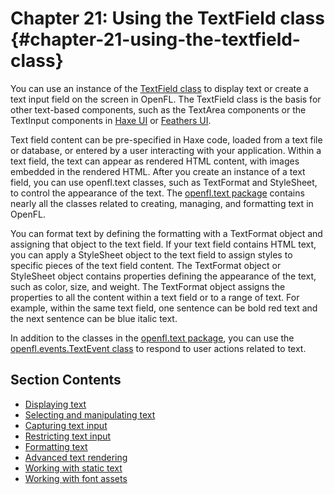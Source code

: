 # Chapter 21: Using the TextField class {#chapter-21-using-the-textfield-class}

You can use an instance of the
[TextField class](https://api.openfl.org/openfl/text/TextField.html) to display
text or create a text input field on the screen in OpenFL. The TextField class
is the basis for other text-based components, such as the TextArea components or
the TextInput components in [Haxe UI](http://haxeui.org/) or
[Feathers UI](https://feathersui.com/).

Text field content can be pre-specified in Haxe code, loaded from a text file or
database, or entered by a user interacting with your application. Within a text
field, the text can appear as rendered HTML content, with images embedded in the
rendered HTML. After you create an instance of a text field, you can use
openfl.text classes, such as TextFormat and StyleSheet, to control the
appearance of the text. The
[openfl.text package](https://api.openfl.org/openfl/text/index.html) contains
nearly all the classes related to creating, managing, and formatting text in
OpenFL.

You can format text by defining the formatting with a TextFormat object and
assigning that object to the text field. If your text field contains HTML text,
you can apply a StyleSheet object to the text field to assign styles to specific
pieces of the text field content. The TextFormat object or StyleSheet object
contains properties defining the appearance of the text, such as color, size,
and weight. The TextFormat object assigns the properties to all the content
within a text field or to a range of text. For example, within the same text
field, one sentence can be bold red text and the next sentence can be blue
italic text.

In addition to the classes in the
[openfl.text package](https://api.openfl.org/openfl/text/index.html), you can
use the
[openfl.events.TextEvent class](https://api.openfl.org/openfl/events/TextEvent.html)
to respond to user actions related to text.

## Section Contents

- [Displaying text](./displaying-text.md)
- [Selecting and manipulating text](./selecting-and-manipulating-text.md)
- [Capturing text input](./capturing-text-input.md)
- [Restricting text input](./restricting-text-input.md)
- [Formatting text](./formatting-text.md)
- [Advanced text rendering](./advanced-text-rendering.md)
- [Working with static text](./working-with-static-text.md)
- [Working with font assets](./working-with-font-assets.md)

<!-- TODO: uncomment when this content is adapted for OpenFL
- [TextField Example: Newspaper-style text formatting](./textfield-example-newspaper-style-text-formatting.md)-->